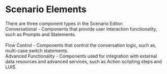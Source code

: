 # Scenario Elements

There are three component types in the Scenario Editor:
<br>
Conversational - Components that provide user interaction functionality, such as Prompts and Statements.
<br>    
Flow Control - Components that control the conversation logic, such as, multi-case switch statements.
<br>
Advanced Functionality - Components used for integration with external data resources and advanced services, such as Action scripting steps and LUIS.
